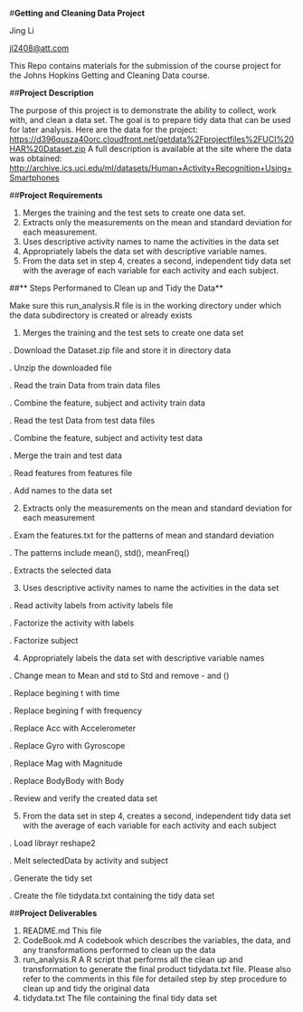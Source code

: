 #**Getting and Cleaning Data Project**

Jing Li

jl2408@att.com

This Repo contains materials for the submission of the course project for the Johns Hopkins Getting and Cleaning Data course.

##**Project Description**

The purpose of this project is to demonstrate the ability to collect, work with, and clean a data set. The goal is to prepare tidy data that can be used for later analysis.
Here are the data for the project:
https://d396qusza40orc.cloudfront.net/getdata%2Fprojectfiles%2FUCI%20HAR%20Dataset.zip
A full description is available at the site where the data was obtained:
http://archive.ics.uci.edu/ml/datasets/Human+Activity+Recognition+Using+Smartphones

##**Project Requirements**

1. Merges the training and the test sets to create one data set.
2. Extracts only the measurements on the mean and standard deviation for each measurement.
3. Uses descriptive activity names to name the activities in the data set
4. Appropriately labels the data set with descriptive variable names.
5. From the data set in step 4, creates a second, independent tidy data set with the average of each variable for each activity and each subject.

##** Steps Performaned to Clean up and Tidy the Data**

Make sure this run_analysis.R file is in the working directory under which the data subdirectory is created or already exists

1. Merges the training and the test sets to create one data set

. Download the Dataset.zip file and store it in directory data

. Unzip the downloaded file

. Read the train Data from train data files

. Combine the feature, subject and activity train data

. Read the test Data from test data files

. Combine the feature, subject and activity test data

. Merge the train and test data

. Read features from features file

. Add names to the data set

2. Extracts only the measurements on the mean and standard deviation for each measurement

. Exam the features.txt for the patterns of mean and standard deviation

. The patterns include mean(), std(), meanFreq()

. Extracts the selected data

3. Uses descriptive activity names to name the activities in the data set

. Read activity labels from activity labels file

. Factorize the activity with labels

. Factorize subject

4. Appropriately labels the data set with descriptive variable names

. Change mean to Mean and std to Std and remove - and ()

. Replace begining t with time

. Replace begining f with frequency

. Replace Acc with Accelerometer

. Replace Gyro with Gyroscope

. Replace Mag with Magnitude

. Replace BodyBody with Body

. Review and verify the created data set

5. From the data set in step 4, creates a second, independent tidy data set with the average of each variable for each activity and each subject

. Load librayr reshape2

. Melt selectedData by activity and subject

. Generate the tidy set

. Create the file tidydata.txt containing the tidy data set

##**Project Deliverables**

1. README.md
	This file
2. CodeBook.md
	A codebook which describes the variables, the data, and any transformations performed to clean up the data
3. run_analysis.R
	A R script that performs all the clean up and transformation to generate the final product tidydata.txt file. Please also refer to the comments in this file for detailed step by step procedure to clean up and tidy the original data
4. tidydata.txt
	The file containing the final tidy data set

